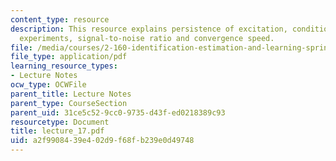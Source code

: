```yaml
---
content_type: resource
description: This resource explains persistence of excitation, conditions for informative
  experiments, signal-to-noise ratio and convergence speed.
file: /media/courses/2-160-identification-estimation-and-learning-spring-2006/a2f9908439e402d9f68fb239e0d49748_lecture_17.pdf
file_type: application/pdf
learning_resource_types:
- Lecture Notes
ocw_type: OCWFile
parent_title: Lecture Notes
parent_type: CourseSection
parent_uid: 31ce5c52-9cc0-9735-d43f-ed0218389c93
resourcetype: Document
title: lecture_17.pdf
uid: a2f99084-39e4-02d9-f68f-b239e0d49748
---
```

